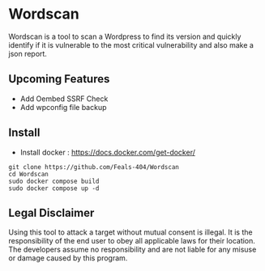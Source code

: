 # Wordscan

Wordscan is a tool to scan a Wordpress to find its version and quickly identify if it is vulnerable to the most critical vulnerability and also make a json report.

## Upcoming Features

- Add Oembed SSRF Check
- Add wpconfig file backup

## Install

- Install docker : https://docs.docker.com/get-docker/

```
git clone https://github.com/Feals-404/Wordscan
cd Wordscan
sudo docker compose build
sudo docker compose up -d
```

## Legal Disclaimer

Using this tool to attack a target without mutual consent is illegal. It is the responsibility of the end user to obey all applicable laws for their location. The developers assume no responsibility and are not liable for any misuse or damage caused by this program.

